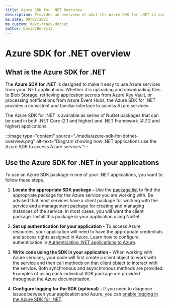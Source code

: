```yaml
---
title: Azure SDK for .NET Overview
description: Provides an overview of what the Azure SDK for .NET is and the basic steps to use the SDK in a .NET application
ms.date: 09/02/2021
ms.custom: devx-track-dotnet
author: DavidCBerry13
---
```


# Azure SDK for .NET overview

## What is the Azure SDK for .NET

The **Azure SDK for .NET** is designed to make it easy to use Azure services from your .NET applications.  Whether it is uploading and downloading files to Blob Storage, retrieving application secrets from Azure Key Vault, or processing notifications from Azure Event Hubs, the Azure SDK for .NET provides a consistent and familiar interface to access Azure services.  

The Azure SDK for .NET is available as series of NuGet packages that can be used in both .NET Core (2.1 and higher) and .NET Framework (4.7.2 and higher) applications.

:::image type="content" source="./media/azure-sdk-for-dotnet-overview.png" alt-text="Diagram showing how .NET applications use the Azure SDK to access Azure services.":::

## Use the Azure SDK for .NET in your applications

To use an Azure SDK package in one of your .NET applications, you want to follow these steps.

1. **Locate the appropriate SDK package -** Use the [package list](packages.md) to find the appropriate package for the Azure service you are working with.  Be advised that most services have a client package for working with the service and a management package for creating and managing instances of the service.  In most cases, you will want the client package.  Install this package in your application using NuGet.

2. **Set up authentication for your application -** To access Azure resources, your application will need to have the appropriate credentials and access rights assigned in Azure.  Learn how to configure authentication in [Authenticating .NET applications to Azure](authentication.md).

3. **Write code using the SDK in your application -** When working with Azure services, your code will first create a client object to work with the service and then call methods on that client object to interact with the service.  Both synchronous and asynchronous methods are provided.  Examples of using each individual SDK package are provided throughout the Azure documentation.

4. **Configure logging for the SDK (optional) -** If you need to diagnose issues between your application and Azure, you can [enable logging in the Azure SDK for .NET](logging.md).
